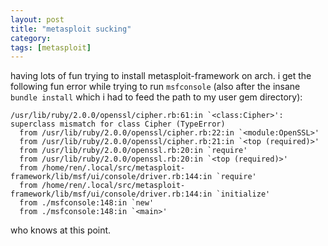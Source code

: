```yaml
---
layout: post
title: "metasploit sucking"
category: 
tags: [metasploit]
---
```


having lots of fun trying to install metasploit-framework on arch. i
get the following fun error while trying to run `msfconsole` (also
after the insane `bundle install` which i had to feed the path to my
user gem directory):

    /usr/lib/ruby/2.0.0/openssl/cipher.rb:61:in `<class:Cipher>': superclass mismatch for class Cipher (TypeError)
      from /usr/lib/ruby/2.0.0/openssl/cipher.rb:22:in `<module:OpenSSL>'
      from /usr/lib/ruby/2.0.0/openssl/cipher.rb:21:in `<top (required)>'
      from /usr/lib/ruby/2.0.0/openssl.rb:20:in `require'
      from /usr/lib/ruby/2.0.0/openssl.rb:20:in `<top (required)>'
      from /home/ren/.local/src/metasploit-framework/lib/msf/ui/console/driver.rb:144:in `require'
      from /home/ren/.local/src/metasploit-framework/lib/msf/ui/console/driver.rb:144:in `initialize'
      from ./msfconsole:148:in `new'
      from ./msfconsole:148:in `<main>'

who knows at this point.
